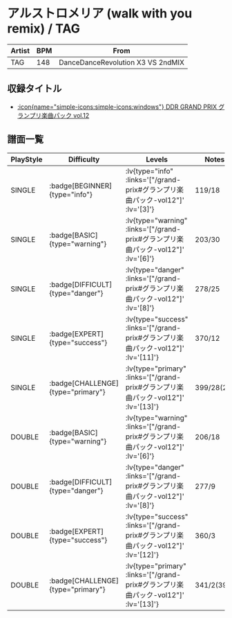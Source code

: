# アルストロメリア (walk with you remix) / TAG

|Artist|BPM|From|
|------|---|----|
|TAG|148|DanceDanceRevolution X3 VS 2ndMIX|

## 収録タイトル

- [ :icon{name="simple-icons:simple-icons:windows"} DDR GRAND PRIX グランプリ楽曲パック vol.12](/grand-prix#グランプリ楽曲パック-vol12)

## 譜面一覧

|PlayStyle|Difficulty|Levels|Notes|Movie|
|---------|----------|------|-----|-----|
|SINGLE| :badge[BEGINNER]{type="info"} | :lv{type="info" :links='["/grand-prix#グランプリ楽曲パック-vol12"]' :lv='[3]'} |119/18||
|SINGLE| :badge[BASIC]{type="warning"} | :lv{type="warning" :links='["/grand-prix#グランプリ楽曲パック-vol12"]' :lv='[6]'} |203/30||
|SINGLE| :badge[DIFFICULT]{type="danger"} | :lv{type="danger" :links='["/grand-prix#グランプリ楽曲パック-vol12"]' :lv='[8]'} |278/25||
|SINGLE| :badge[EXPERT]{type="success"} | :lv{type="success" :links='["/grand-prix#グランプリ楽曲パック-vol12"]' :lv='[11]'} |370/12||
|SINGLE| :badge[CHALLENGE]{type="primary"} | :lv{type="primary" :links='["/grand-prix#グランプリ楽曲パック-vol12"]' :lv='[13]'} |399/28(26)||
|DOUBLE| :badge[BASIC]{type="warning"} | :lv{type="warning" :links='["/grand-prix#グランプリ楽曲パック-vol12"]' :lv='[6]'} |206/18||
|DOUBLE| :badge[DIFFICULT]{type="danger"} | :lv{type="danger" :links='["/grand-prix#グランプリ楽曲パック-vol12"]' :lv='[8]'} |277/9||
|DOUBLE| :badge[EXPERT]{type="success"} | :lv{type="success" :links='["/grand-prix#グランプリ楽曲パック-vol12"]' :lv='[12]'} |360/3||
|DOUBLE| :badge[CHALLENGE]{type="primary"} | :lv{type="primary" :links='["/grand-prix#グランプリ楽曲パック-vol12"]' :lv='[13]'} |341/2(39)||
